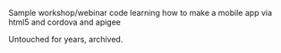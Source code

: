Sample workshop/webinar code learning how to make a mobile app via html5 and cordova and apigee

Untouched for years, archived.
